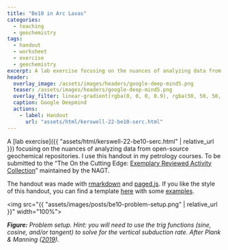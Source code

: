 ```yaml
---
title: "Be10 in Arc Lavas"
categories:
  - teaching
  - geochemistry
tags:
  - handout
  - worksheet
  - exercise
  - geochemistry
excerpt: A lab exercise focusing on the nuances of analyzing data from open-source geochemical repositories.
header:
  overlay_image: /assets/images/headers/google-deep-mind5.png
  teaser: /assets/images/headers/google-deep-mind5.png
  overlay_filter: linear-gradient(rgba(0, 0, 0, 0.9), rgba(50, 50, 50, 0.5))
  caption: Google Deepmind
  actions:
    - label: Handout
      url: "assets/html/kerswell-22-be10-serc.html"
---
```


A [lab exercise]({{ "assets/html/kerswell-22-be10-serc.html" | relative_url }}) focusing on the nuances of analyzing data from open-source geochemical repositories. I use this handout in my petrology courses. To be submitted to the “The On the Cutting Edge: [Exemplary Reviewed Activity Collection](https://serc.carleton.edu/teachearth/exemplary.html)” maintained by the NAGT.

The handout was made with [rmarkdown](https://rmarkdown.rstudio.com) and [paged.js](https://pagedjs.org). If you like the style of this handout, you can find a template [here](https://github.com/buchanankerswell/paged_handout) with some [examples](https://github.com/buchanankerswell/paged_handout/tree/main/examples).

<img src="{{ "assets/images/posts/be10-problem-setup.png" | relative_url }}" width="100%">

***Figure:*** *Problem setup. Hint: you will need to use the trig functions (sine, cosine, and/or tangent) to solve for the vertical subduction rate. After Plank & Manning ([2019](https://www.nature.com/articles/s41586-019-1643-z)).*
